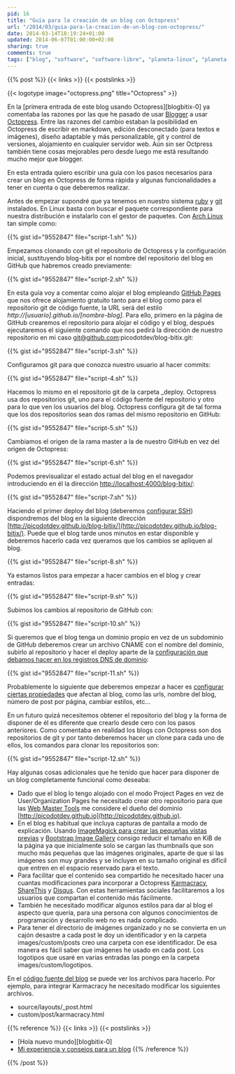 ```yaml
---
pid: 16
title: "Guía para la creación de un blog con Octopress"
url: "/2014/03/guia-para-la-creacion-de-un-blog-con-octopress/"
date: 2014-03-14T18:19:24+01:00
updated: 2014-06-07T01:00:00+02:00
sharing: true
comments: true
tags: ["blog", "software", "software-libre", "planeta-linux", "planeta-arch-linux", "planeta-codigo", "blog-stack"]
---
```


{{% post %}}
{{< links >}}
{{< postslinks >}}

{{< logotype image="octopress.png" title="Octopress" >}}

En la [primera entrada de este blog usando Octopress][blogbitix-0] ya comentaba las razones por las que he pasado de usar [Blogger](http://www.blogger.com) a usar [Octopress](http://octopress.org/). Entre las razones del cambio estaban la posibilidad en Octopress de escribir en markdown, edición desconectado (para textos e imágenes), diseño adaptable y más personalizable, git y control de versiones, alojamiento en cualquier servidor web. Aún sin ser Octpress también tiene cosas mejorables pero desde luego me está resultando mucho mejor que blogger.

En esta entrada quiero escribir una guía con los pasos necesarios para crear un blog en Octopress de forma rápida y algunas funcionalidades a tener en cuenta o que deberemos realizar.

Antes de empezar supondré que ya tenemos en nuestro sistema [ruby](https://www.archlinux.org/packages/extra/x86_64/ruby/) y [git](https://www.archlinux.org/packages/extra/x86_64/git/) instalados. En Linux basta con buscar el paquete correspondiente para nuestra distribución e instalarlo con el gestor de paquetes. Con [Arch Linux](https://www.archlinux.org) tan simple como:

{{% gist id="9552847" file="script-1.sh" %}}

Empezamos clonando con git el repositorio de Octopress y la configuración inicial, sustituyendo blog-bitix por el nombre del repositorio del blog en GitHub que habremos creado previamente:

{{% gist id="9552847" file="script-2.sh" %}}

En esta guía voy a comentar como alojar el blog empleando [GitHub Pages](http://pages.github.com/) que nos ofrece alojamiento gratuito tanto para el blog como para el repositorio git de código fuente, la URL será del estilo _http\://[usuario].github.io/[nombre-blog]_. Para ello, primero en la página de GitHub crearemos el repositorio para alojar el código y el blog, después ejecutaremos el siguiente comando que nos pedirá la dirección de nuestro repositorio en mi caso git@github.com:picodotdev/blog-bitix.git:

{{% gist id="9552847" file="script-3.sh" %}}

Configuramos git para que conozca nuestro usuario al hacer commits:

{{% gist id="9552847" file="script-4.sh" %}}

Hacemos lo mismo en el repositorio git de la carpeta \_deploy. Octopress usa dos repositorios git, uno para el código fuente del repositorio y otro para lo que ven los usuarios del blog. Octopress configura git de tal forma que los dos repositorios sean dos ramas del mismo repositorio en GitHub:

{{% gist id="9552847" file="script-5.sh" %}}

Cambiamos el origen de la rama master a la de nuestro GitHub en vez del origen de Octopress:

{{% gist id="9552847" file="script-6.sh" %}}

Podemos previsualizar el estado actual del blog en el navegador introduciendo en él la dirección [http://localhost:4000/blog-bitix/](http://localhost:4000/blog-bitix/):

{{% gist id="9552847" file="script-7.sh" %}}

Haciendo el primer deploy del blog (deberemos [configurar SSH](https://help.github.com/articles/generating-ssh-keys)) dispondremos del blog en la siguiente dirección [http://picodotdev.github.io/blog-bitix/](http://picodotdev.github.io/blog-bitix/). Puede que el blog tarde unos minutos en estar disponible y deberemos hacerlo cada vez queramos que los cambios se apliquen al blog.

{{% gist id="9552847" file="script-8.sh" %}}

Ya estamos listos para empezar a hacer cambios en el blog y crear entradas:

{{% gist id="9552847" file="script-9.sh" %}}

Subimos los cambios al repositorio de GitHub con:

{{% gist id="9552847" file="script-10.sh" %}}

Si queremos que el blog tenga un dominio propio en vez de un subdominio de GitHub deberemos crear un archivo CNAME con el nombre del dominio, subirlo al repositorio y hacer el deploy aparte de la [configuración que debamos hacer en los registros DNS de dominio](https://help.github.com/articles/setting-up-a-custom-domain-with-pages):

{{% gist id="9552847" file="script-11.sh" %}}

Probablemente lo siguiente que deberemos empezar a hacer es [configurar ciertas propiedades](http://octopress.org/docs/configuring/) que afectan al blog, como las urls, nombre del blog, número de post por página, cambiar estilos, etc...

En un futuro quizá necesitemos obtener el repositorio del blog y la forma de disponer de él es diferente que crearlo desde cero con los pasos anteriores. Como comentaba en realidad los blogs con Octopress son dos repositorios de git y por tanto deberemos hacer un clone para cada uno de ellos, los comandos para clonar los repositorios son:

{{% gist id="9552847" file="script-12.sh" %}}

Hay algunas cosas adicionales que he tenido que hacer para disponer de un blog completamente funcional como deseaba:

* Dado que el blog lo tengo alojado con el modo Project Pages en vez de User/Organization Pages he necesitado crear otro repositorio para que las [Web Master Tools](http://www.google.es/webmasters/tools/?hl=ES) me considere el dueño del dominio [http://picodotdev.github.io](http://picodotdev.github.io).
* En el blog es habitual que incluya capturas de pantalla a modo de explicación. Usando [ImageMagick para crear las pequeñas vistas previas](http://elblogdepicodev.blogspot.com.es/2012/11/convertir-imagenes-entre-formatos-y.html) y [Bootstrap Image Gallery](http://blueimp.github.io/Bootstrap-Image-Gallery/) consigo reducir el tamaño en KiB de la página ya que inicialmente solo se cargan las thumbnails que son mucho más pequeñas que las imágenes originales, aparte de que si las imágenes son muy grandes y se incluyen en su tamaño original es difícil que entren en el espacio reservado para el texto.
* Para facilitar que el contenido sea compartido he necesitado hacer una cuantas modificaciones para incorporar a Octopress [Karmacracy](http://karmacracy.com/), [ShareThis](https://www.sharethis.com/) y [Disqus](http://disqus.com/). Con estas herramientas sociales facilitaremos a los usuarios que compartan el contenido más fácilmente.
* También he necesitado modificar algunos estilos para dar al blog el aspecto que quería, para una persona con algunos conocimientos de programación y desarrollo web no es nada complicado.
* Para tener el directorio de imágenes organizado y no se convierta en un cajón desastre a cada post le doy un identificador y en la carpeta images/custom/posts creo una carpeta con ese identificador. De esa manera es fácil saber que imágenes he usado en cada post. Los logotipos que usaré en varias entradas las pongo en la carpeta images/custom/logotipos.

En el [código fuente del blog](https://github.com/picodotdev/blog-bitix) se puede ver los archivos para hacerlo. Por ejemplo, para integrar Karmacracy he necesitado modificar los siguientes archivos.

* source/layouts/\_post.html
* custom/post/karmacracy.html

{{% reference %}}
{{< links >}}
{{< postslinks >}}
* [Hola nuevo mundo][blogbitix-0]
* [Mi experiencia y consejos para un blog](http://localhost:4000/blog-bitix/2014/01/mi-experiencia-y-consejos-para-un-blog/)
{{% /reference %}}

{{% /post %}}
